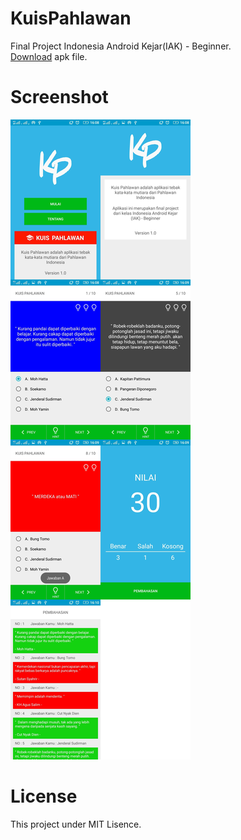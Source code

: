 
# KuisPahlawan
Final Project Indonesia Android Kejar(IAK) - Beginner.</br> [Download](https://drive.google.com/file/d/1LeAZKd6tjk31XyOE67dOafKrL6sbERzM/view?usp=sharing) apk file.

# Screenshot
![Screenshot](Screenshot.jpg)

# License
This project under MIT Lisence.




